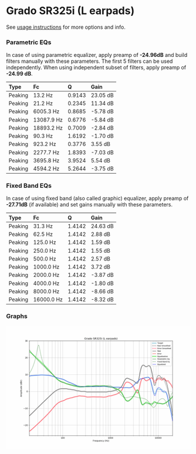 # Grado SR325i (L earpads)
See [usage instructions](https://github.com/jaakkopasanen/AutoEq#usage) for more options and info.

### Parametric EQs
In case of using parametric equalizer, apply preamp of **-24.96dB** and build filters manually
with these parameters. The first 5 filters can be used independently.
When using independent subset of filters, apply preamp of **-24.99 dB**.

| Type    | Fc         |      Q | Gain     |
|:--------|:-----------|:-------|:---------|
| Peaking | 13.2 Hz    | 0.9143 | 23.05 dB |
| Peaking | 21.2 Hz    | 0.2345 | 11.34 dB |
| Peaking | 6005.3 Hz  | 0.8685 | -5.78 dB |
| Peaking | 13087.9 Hz | 0.6776 | -5.84 dB |
| Peaking | 18893.2 Hz | 0.7009 | -2.84 dB |
| Peaking | 90.3 Hz    | 1.6192 | -1.70 dB |
| Peaking | 923.2 Hz   | 0.3776 | 3.55 dB  |
| Peaking | 2277.7 Hz  | 1.8393 | -7.03 dB |
| Peaking | 3695.8 Hz  | 3.9524 | 5.54 dB  |
| Peaking | 4594.2 Hz  | 5.2644 | -3.75 dB |

### Fixed Band EQs
In case of using fixed band (also called graphic) equalizer, apply preamp of **-27.71dB**
(if available) and set gains manually with these parameters.

| Type    | Fc         |      Q | Gain     |
|:--------|:-----------|:-------|:---------|
| Peaking | 31.3 Hz    | 1.4142 | 24.63 dB |
| Peaking | 62.5 Hz    | 1.4142 | 2.88 dB  |
| Peaking | 125.0 Hz   | 1.4142 | 1.59 dB  |
| Peaking | 250.0 Hz   | 1.4142 | 1.55 dB  |
| Peaking | 500.0 Hz   | 1.4142 | 2.57 dB  |
| Peaking | 1000.0 Hz  | 1.4142 | 3.72 dB  |
| Peaking | 2000.0 Hz  | 1.4142 | -3.87 dB |
| Peaking | 4000.0 Hz  | 1.4142 | -1.80 dB |
| Peaking | 8000.0 Hz  | 1.4142 | -8.66 dB |
| Peaking | 16000.0 Hz | 1.4142 | -8.32 dB |

### Graphs
![](./Grado%20SR325i%20(L%20earpads).png)